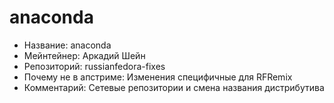 anaconda
========

* Название:                   anaconda
* Мейнтейнер:                 Аркадий Шейн
* Репозиторий:                russianfedora-fixes
* Почему не в апстриме:       Изменения специфичные для RFRemix
* Комментарий:                Сетевые репозитории и смена названия дистрибутива
